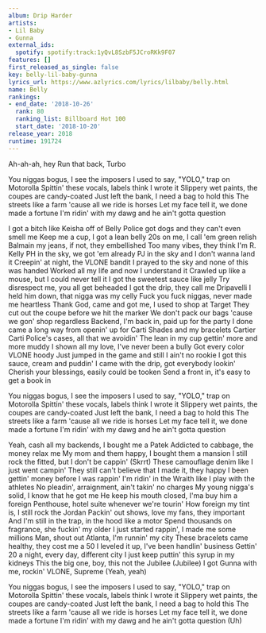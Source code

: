 ```yaml
---
album: Drip Harder
artists:
- Lil Baby
- Gunna
external_ids:
  spotify: spotify:track:1yQvL8SzbF5JCroRKk9F07
features: []
first_released_as_single: false
key: belly-lil-baby-gunna
lyrics_url: https://www.azlyrics.com/lyrics/lilbaby/belly.html
name: Belly
rankings:
- end_date: '2018-10-26'
  rank: 80
  ranking_list: Billboard Hot 100
  start_date: '2018-10-20'
release_year: 2018
runtime: 191724
---
```

Ah-ah-ah, hey
Run that back, Turbo

You niggas bogus, I see the imposers
I used to say, "YOLO," trap on Motorolla
Spittin' these vocals, labels think I wrote it
Slippery wet paints, the coupes are candy-coated
Just left the bank, I need a bag to hold this
The streets like a farm 'cause all we ride is horses
Let my face tell it, we done made a fortune
I'm ridin' with my dawg and he ain't gotta question

I got a bitch like Keisha off of Belly
Police got dogs and they can't even smell me
Keep me a cup, I got a lean belly
20s on me, I call 'em green relish
Balmain my jeans, if not, they embellished
Too many vibes, they think I'm R. Kelly
PH in the sky, we got 'em already
PJ in the sky and I don't wanna land it
Creepin' at night, the VLONE bandit
I prayed to the sky and none of this was handed
Worked all my life and now I understand it
Crawled up like a mouse, but I could never tell it
I got the sweetest sauce like jelly
Try disrespect me, you all get beheaded
I got the drip, they call me Dripavelli
I held him down, that nigga was my celly
Fuck you fuck niggas, never made me heartless
Thank God, came and got me, I used to shop at Target
They cut out the coupe before we hit the marker
We don't pack our bags 'cause we gon' shop regardless
Backend, I'm back in, paid up for the party
I done came a long way from openin' up for Carti
Shades and my bracelets Cartier Carti
Police's cases, all that we avoidin'
The lean in my cup gettin' more and more muddy
I shown all my love, I've never been a bully
Got every color VLONE hoody
Just jumped in the game and still I ain't no rookie
I got this sauce, cream and puddin'
I came with the drip, got everybody lookin'
Cherish your blessings, easily could be tooken
Send a front in, it's easy to get a book in

You niggas bogus, I see the imposers
I used to say, "YOLO," trap on Motorolla
Spittin' these vocals, labels think I wrote it
Slippery wet paints, the coupes are candy-coated
Just left the bank, I need a bag to hold this
The streets like a farm 'cause all we ride is horses
Let my face tell it, we done made a fortune
I'm ridin' with my dawg and he ain't gotta question


Yeah, cash all my backends, I bought me a Patek
Addicted to cabbage, the money relax me
My mom and them happy, I bought them a mansion
I still rock the fitted, but I don't be cappin' (Skrrt)
These camouflage denim like I just went campin'
They still can't believe that I made it, they happy
I been gettin' money before I was rappin'
I'm ridin' in the Wraith like I play with the athletes
No pleadin', arraignment, ain't takin' no charges
My young nigga's solid, I know that he got me
He keep his mouth closed, I'ma buy him a foreign
Penthouse, hotel suite whenever we're tourin'
How foreign my tint is, I still rock the Jordan
Packin' out shows, love my fans, they important
And I'm still in the trap, in the hood like a motor
Spend thousands on fragrance, she fuckin' my older
I just started rappin', I made me some millions
Man, shout out Atlanta, I'm runnin' my city
These bracelets came healthy, they cost me a 50
I leveled it up, I've been handlin' business
Gettin' 20 a night, every day, different city
I just keep puttin' this syrup in my kidneys
This the big one, boy, this not the Jubilee (Jubilee)
I got Gunna with me, rockin' VLONE, Supreme (Yeah, yeah)


You niggas bogus, I see the imposers
I used to say, "YOLO," trap on Motorolla
Spittin' these vocals, labels think I wrote it
Slippery wet paints, the coupes are candy-coated
Just left the bank, I need a bag to hold this
The streets like a farm 'cause all we ride is horses
Let my face tell it, we done made a fortune
I'm ridin' with my dawg and he ain't gotta question (Uh)
